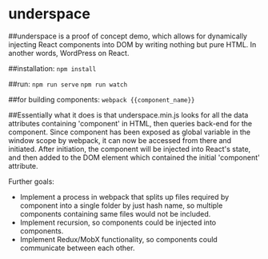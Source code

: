 # underspace


##underspace is a proof of concept demo, which allows for dynamically injecting React components into DOM by writing nothing but pure HTML. In another words, WordPress on React.


##installation:
`npm install`

##run:
`npm run serve`
`npm run watch`

##for building components:
`webpack {{component_name}}`

##Essentially what it does is that underspace.min.js looks for all the data attributes containing 'component' in HTML, then queries back-end for the component. Since component has been exposed as global variable in the window scope by webpack, it can now be accessed from there and initiated. After initiation, the component will be injected into React's state, and then added to the DOM element which contained the initial 'component' attribute.


Further goals:
* Implement a process in webpack that splits up files required by component into a single folder by just hash name, so multiple components containing same files would not be included.
* Implement recursion, so components could be injected into components.
* Implement Redux/MobX functionality, so components could communicate between each other.
